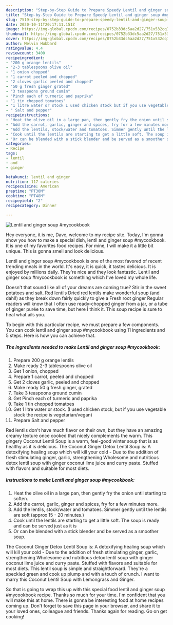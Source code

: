 ```yaml
---
description: "Step-by-Step Guide to Prepare Speedy Lentil and ginger soup #mycookbook"
title: "Step-by-Step Guide to Prepare Speedy Lentil and ginger soup #mycookbook"
slug: 7519-step-by-step-guide-to-prepare-speedy-lentil-and-ginger-soup-mycookbook
date: 2020-10-11T20:17:11.151Z
image: https://img-global.cpcdn.com/recipes/0752b33dc5aa2d27/751x532cq70/lentil-and-ginger-soup-mycookbook-recipe-main-photo.jpg
thumbnail: https://img-global.cpcdn.com/recipes/0752b33dc5aa2d27/751x532cq70/lentil-and-ginger-soup-mycookbook-recipe-main-photo.jpg
cover: https://img-global.cpcdn.com/recipes/0752b33dc5aa2d27/751x532cq70/lentil-and-ginger-soup-mycookbook-recipe-main-photo.jpg
author: Melvin Hubbard
ratingvalue: 4.4
reviewcount: 3400
recipeingredient:
- "200 g orange lentils"
- "2-3 tablespoons olive oil"
- "1 onion chopped"
- "1 carrot peeled and chopped"
- "2 cloves garlic peeled and chopped"
- "50 g fresh ginger grated"
- "3 teaspoons ground cumin"
- "Pinch each of turmeric and paprika"
- "1 tin chopped tomatoes"
- "1 litre water or stock I used chicken stock but if you use vegetable stock the recipe is vegetarianvegan"
- " Salt and pepper"
recipeinstructions:
- "Heat the olive oil in a large pan, then gently fry the onion until starting to soften."
- "Add the carrot, garlic, ginger and spices, fry for a few minutes more."
- "Add the lentils, stock/water and tomatoes. Simmer gently until the lentils are soft (approx 15 - 20 minutes.)"
- "Cook until the lentils are starting to get a little soft. The soup is ready and can be served just as it is"
- "Or can be blended with a stick blender and be served as a smoother soup."
categories:
- Recipe
tags:
- lentil
- and
- ginger

katakunci: lentil and ginger 
nutrition: 117 calories
recipecuisine: American
preptime: "PT30M"
cooktime: "PT48M"
recipeyield: "2"
recipecategory: Dinner

---
```



![Lentil and ginger soup #mycookbook](https://img-global.cpcdn.com/recipes/0752b33dc5aa2d27/751x532cq70/lentil-and-ginger-soup-mycookbook-recipe-main-photo.jpg)

Hey everyone, it is me, Dave, welcome to my recipe site. Today, I'm gonna show you how to make a special dish, lentil and ginger soup #mycookbook. It is one of my favorites food recipes. For mine, I will make it a little bit unique. This is gonna smell and look delicious.

Lentil and ginger soup #mycookbook is one of the most favored of recent trending meals in the world. It's easy, it is quick, it tastes delicious. It is enjoyed by millions daily. They're nice and they look fantastic. Lentil and ginger soup #mycookbook is something which I've loved my whole life.

Doesn&#39;t that sound like all of your dreams are coming true? Stir in the sweet potatoes and salt. Red lentils Dried red lentils make wonderful soup (and dahl!) as they break down fairly quickly to give a Fresh root ginger Regular readers will know that I often use ready-chopped ginger from a jar, or a tube of ginger purée to save time, but here I think it. This soup recipe is sure to heal what ails you.


To begin with this particular recipe, we must prepare a few components. You can cook lentil and ginger soup #mycookbook using 11 ingredients and 5 steps. Here is how you can achieve that.

<!--inarticleads1-->

##### The ingredients needed to make Lentil and ginger soup #mycookbook:

1. Prepare 200 g orange lentils
1. Make ready 2-3 tablespoons olive oil
1. Get 1 onion, chopped
1. Prepare 1 carrot, peeled and chopped
1. Get 2 cloves garlic, peeled and chopped
1. Make ready 50 g fresh ginger, grated
1. Take 3 teaspoons ground cumin
1. Get Pinch each of turmeric and paprika
1. Take 1 tin chopped tomatoes
1. Get 1 litre water or stock. (I used chicken stock, but if you use vegetable stock the recipe is vegetarian/vegan)
1. Prepare  Salt and pepper


Red lentils don&#39;t have much flavor on their own, but they have an amazing creamy texture once cooked that nicely complements the warm. This gingery Coconut Lentil Soup is a warm, feel-good winter soup that is as healthy as it is delicious. The Coconut Ginger Detox Lentil Soup is: A detoxifying healing soup which will kill your cold - Due to the addition of fresh stimulating ginger, garlic, strengthening Wholesome and nutritious detox lentil soup with ginger coconut lime juice and curry paste. Stuffed with flavors and suitable for most diets. 

<!--inarticleads2-->

##### Instructions to make Lentil and ginger soup #mycookbook:

1. Heat the olive oil in a large pan, then gently fry the onion until starting to soften.
1. Add the carrot, garlic, ginger and spices, fry for a few minutes more.
1. Add the lentils, stock/water and tomatoes. Simmer gently until the lentils are soft (approx 15 - 20 minutes.)
1. Cook until the lentils are starting to get a little soft. The soup is ready and can be served just as it is
1. Or can be blended with a stick blender and be served as a smoother soup.


The Coconut Ginger Detox Lentil Soup is: A detoxifying healing soup which will kill your cold - Due to the addition of fresh stimulating ginger, garlic, strengthening Wholesome and nutritious detox lentil soup with ginger coconut lime juice and curry paste. Stuffed with flavors and suitable for most diets. This lentil soup is simple and straightforward. They&#39;re a speckled green and cook up plump and with a touch of crunch. I want to marry this Coconut Lentil Soup with Lemongrass and Ginger. 

So that is going to wrap this up with this special food lentil and ginger soup #mycookbook recipe. Thanks so much for your time. I'm confident that you will make this at home. There is gonna be interesting food at home recipes coming up. Don't forget to save this page in your browser, and share it to your loved ones, colleague and friends. Thanks again for reading. Go on get cooking!
